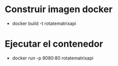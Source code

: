 # Construir imagen docker
- docker build -t rotatematrixapi
# Ejecutar el contenedor
- docker run -p 8080:80 rotatematrixapi
